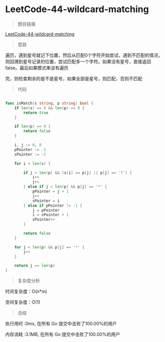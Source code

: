# LeetCode-44-wildcard-matching

>题目链接

[LeetCode-44-wildcard-matching](https://leetcode-cn.com/problems/wildcard-matching/)

>思路

遍历，遇到星号就记下位置，然后从匹配0个字符开始尝试，遇到不匹配的情况，则回溯到星号记录的位置，尝试匹配多一个字符。如果没有星号，直接返回false。最后如果模式串没有遍历

完，则检查剩余的是不是星号，如果全部是星号，则匹配，否则不匹配

>代码

```go

func isMatch(s string, p string) bool {
    if len(s) == 0 && len(p) == 0 {
        return true
    }

    if len(p) == 0 {
        return false
    }

    i, j := 0, 0
    pPointer := -1
    sPointer := -1

    for i < len(s) {

        if j < len(p) && (s[i] == p[j] || p[j] == '?') {
            i++
            j++
        } else if j < len(p) && p[j] == '*' {
            pPointer = j + 1
            j++
            sPointer = i
        } else if pPointer != -1 {
            j = pPointer
            i = sPointer + 1
            sPointer++
        }

        return false
    }

    for j < len(p) && p[j] == '*' {
        j++
    }

    return j == len(p)
}

```

>复杂度分析

时间复杂度：O(n*m)

空间复杂度：O(1)

>总结

执行用时 :0ms, 在所有 Go 提交中击败了100.00%的用户

内存消耗 :3.1MB, 在所有 Go 提交中击败了100.00%的用户
